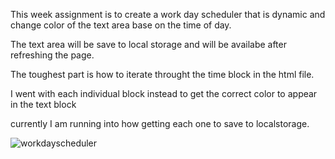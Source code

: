This week assignment is to create a work day scheduler that is dynamic and change color of the text area base on the time of day.

The text area will be save to local storage and will be availabe after refreshing the page.

The toughest part is how to iterate throught the time block in the html file.

I went with each individual block instead to get the correct color to appear in the text block

currently I am running into how getting each one to save to localstorage.



![workdayscheduler](https://user-images.githubusercontent.com/85922363/169680238-99803268-3301-46e5-a29a-93e7237e0ca5.jpg)
